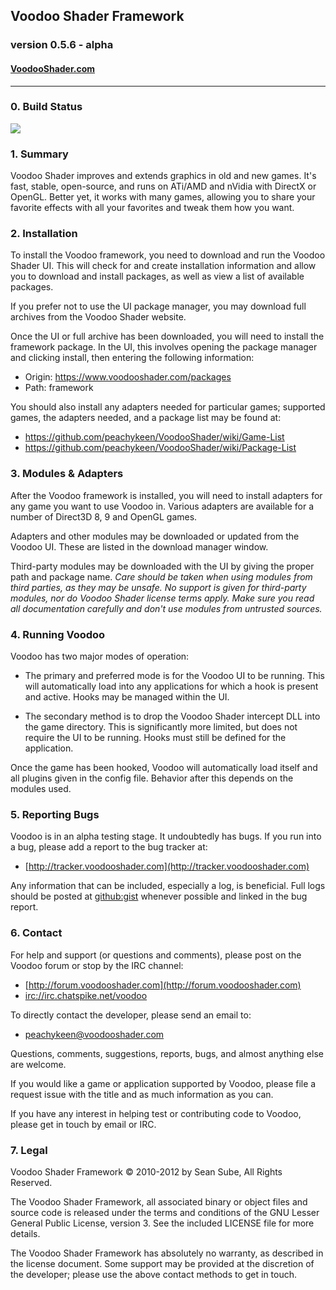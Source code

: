 ## Voodoo Shader Framework
### version 0.5.6 - alpha
#### [VoodooShader.com](https://www.voodooshader.com)

-----

### 0. Build Status
<a href="http://build.voodooshader.com/teamcity/viewType.html?buildTypeId=bt2&tab=buildTypeStatusDiv&guest=1"><img src="http://build.voodooshader.com/teamcity/app/rest/builds/buildType:(id:bt2)/statusIcon"/></a>

### 1. Summary

Voodoo Shader improves and extends graphics in old and new games. It's fast, stable, open-source, and runs on ATi/AMD and 
nVidia with DirectX or OpenGL. Better yet, it works with many games, allowing you to share your favorite effects with all 
your favorites and tweak them how you want.


### 2. Installation

To install the Voodoo framework, you need to download and run the Voodoo Shader UI. This will check for and create 
installation information and allow you to download and install packages, as well as view a list of available packages. 

If you prefer not to use the UI package manager, you may download full archives from the Voodoo Shader website.

Once the UI or full archive has been downloaded, you will need to install the framework package. In the UI, this involves
opening the package manager and clicking install, then entering the following information:

* Origin: https://www.voodooshader.com/packages
* Path: framework

You should also install any adapters needed for particular games; supported games, the adapters needed, and a package list 
may be found at:

* https://github.com/peachykeen/VoodooShader/wiki/Game-List
* https://github.com/peachykeen/VoodooShader/wiki/Package-List


### 3. Modules & Adapters

After the Voodoo framework is installed, you will need to install adapters for any game you want to use Voodoo in. Various
adapters are available for a number of Direct3D 8, 9 and OpenGL games.

Adapters and other modules may be downloaded or updated from the Voodoo UI. These are listed in the download manager window.

Third-party modules may be downloaded with the UI by giving the proper path and package name. _Care should be taken when 
using modules from third parties, as they may be unsafe. No support is given for third-party modules, nor do Voodoo Shader 
license terms apply. Make sure you read all documentation carefully and don't use modules from untrusted sources._


### 4. Running Voodoo

Voodoo has two major modes of operation:

* The primary and preferred mode is for the Voodoo UI to be running. This will automatically load into any applications for
  which a hook is present and active. Hooks may be managed within the UI.

* The secondary method is to drop the Voodoo Shader intercept DLL into the game directory. This is significantly more 
  limited, but does not require the UI to be running. Hooks must still be defined for the application.

Once the game has been hooked, Voodoo will automatically load itself and all plugins given in the config file. Behavior
after this depends on the modules used.


### 5. Reporting Bugs

Voodoo is in an alpha testing stage. It undoubtedly has bugs. If you run into a bug, please add a report to the bug tracker
at:

* [http://tracker.voodooshader.com](http://tracker.voodooshader.com)

Any information that can be included, especially a log, is beneficial. Full logs should be posted at
[github:gist](https://gist.github.com/) whenever possible and linked in the bug report.


### 6. Contact

For help and support (or questions and comments), please post on the Voodoo forum or stop by the IRC channel:

* [http://forum.voodooshader.com](http://forum.voodooshader.com)
* [irc://irc.chatspike.net/voodoo](irc://irc.chatspike.net/voodoo)

To directly contact the developer, please send an email to:

* [peachykeen@voodooshader.com](mailto:peachykeen@voodooshader.com)

Questions, comments, suggestions, reports, bugs, and almost anything else are welcome.

If you would like a game or application supported by Voodoo, please file a request issue with the title and as much
information as you can.

If you have any interest in helping test or contributing code to Voodoo, please get in touch by email or IRC.


### 7. Legal

Voodoo Shader Framework &copy; 2010-2012 by Sean Sube, All Rights Reserved.

The Voodoo Shader Framework, all associated binary or object files and source code is released under the terms and
conditions of the GNU Lesser General Public License, version 3. See the included LICENSE file for more details.

The Voodoo Shader Framework has absolutely no warranty, as described in the license document. Some support may be provided
at the discretion of the developer; please use the above contact methods to get in touch.
